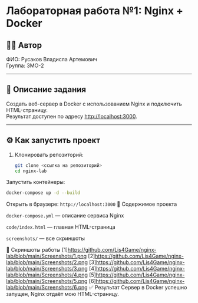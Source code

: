 # Лабораторная работа №1: Nginx + Docker

## 👩‍💻 Автор
ФИО: Русаков Владисла Артемович  
Группа: 3МО-2

---

## 📌 Описание задания
Создать веб-сервер в Docker с использованием Nginx и подключить HTML-страницу.  
Результат доступен по адресу [http://localhost:3000](http://localhost:3000).

---

## ⚙️ Как запустить проект

1. Клонировать репозиторий:
   ```bash
   git clone <ссылка на репозиторий>
   cd nginx-lab
Запустить контейнеры:
```bash
docker-compose up -d --build
```
Открыть в браузере:
```http://localhost:3000```
📂 Содержимое проекта

```docker-compose.yml``` — описание сервиса Nginx

```code/index.html``` — главная HTML-страница

```screenshots/``` — все скриншоты

📸 Скриншоты работы
[1]https://github.com/Lis4Game/nginx-lab/blob/main/Screenshots/1.png
[2]https://github.com/Lis4Game/nginx-lab/blob/main/Screenshots/2.png
[3]https://github.com/Lis4Game/nginx-lab/blob/main/Screenshots/3.png
[4]https://github.com/Lis4Game/nginx-lab/blob/main/Screenshots/4.png
[5]https://github.com/Lis4Game/nginx-lab/blob/main/Screenshots/5.png
[6]https://github.com/Lis4Game/nginx-lab/blob/main/Screenshots/6.png
✅ Результат
Сервер в Docker успешно запущен, Nginx отдаёт мою HTML-страницу.